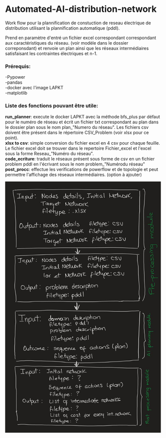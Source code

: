 # Automated-AI-distribution-network

Work flow pour la plannification de constuction de reseau électrique de distribution utilisant la plannification automatique (pddl).<br>

 Prend en paramètre d'entré un fichier excel correspondant correspondant aux caractéristiques du réseau. (voir modèle dans le dossier correponsdant) et renvoie un plan ainsi que les réseaux intermédiaires satisfaisant les contraintes électriques et n-1.   

### **Prérequis:**<br>
-Pypower<br>
-pandas<br>
-docker avec l'image LAPKT<br> 
-matplotlib

### **Liste des fonctions pouvant être utile:**<br> 
**run_planner**: execute le docker LAPKT avec la méthode bfs_plus par défaut pour le numéro de réseau et écrit un fichier txt correspondant au plan dans le dossier plan sous le nom plan_"Numero du réseau". Les fichiers csv doivent être présent dans le répertoire CSV_Problem (voir xlsx pour ce point).<br>
**xlsx to csv**: simple conversion du fichier excel en 4 csv pour chaque feuille. Le fichier excel doit se trouver dans le repertoire Fichier_excel et l'excel sous la forme Reseau_"Numéro du réseau".<br>
**code_ecriture**: traduit le réseaux présent sous forme de csv en un fichier problem pddl en l'écrivant sous le nom problem_"Numérodu réseau"
**post_procc**: effectue les verifications de powerflow et de topologie et peut permettre l'affichage des réseaux intermédiaires. (option à ajouter)

![alt text](https://github.com/AymericGestin/Automated-AI-distribution-network/blob/main/workflow.jpg?raw=true)
